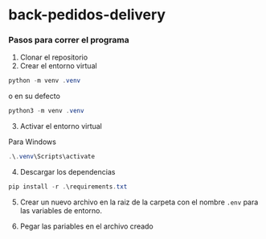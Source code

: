 # back-pedidos-delivery

### Pasos para correr el programa

1. Clonar el repositorio
2. Crear el entorno virtual

```powershell
python -m venv .venv
```

o en su defecto

```powershell
python3 -m venv .venv
```

3. Activar el entorno virtual

Para Windows

```powershell
.\.venv\Scripts\activate
```

4. Descargar los dependencias

```powershell
pip install -r .\requirements.txt
```

5. Crear un nuevo archivo en la raiz de la carpeta con el nombre `.env` para las variables de entorno.

6. Pegar las pariables en el archivo creado
